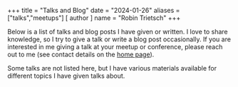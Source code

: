 +++
title = "Talks and Blog"
date = "2024-01-26"
aliases = ["talks","meetups"]
[ author ]
  name = "Robin Trietsch"
+++

Below is a list of talks and blog posts I have given or written. I love to share knowledge, so I try to give a talk or write a blog post occasionally. If you are interested in me giving a talk at your meetup or conference, please reach out to me (see contact details on the [home page](/)).

Some talks are not listed here, but I have various materials available for different topics I have given talks about.

